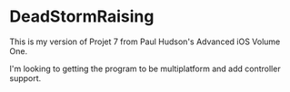 # DeadStormRaising

This is my version of Projet 7 from Paul Hudson's Advanced iOS Volume One.

I'm looking to getting the program to be multiplatform and add controller support.
